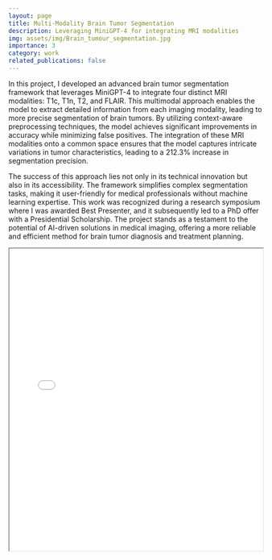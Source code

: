 ```yaml
---
layout: page
title: Multi-Modality Brain Tumor Segmentation
description: Leveraging MiniGPT-4 for integrating MRI modalities
img: assets/img/Brain_tumour_segmentation.jpg
importance: 3
category: work
related_publications: false
---
```


In this project, I developed an advanced brain tumor segmentation framework that leverages MiniGPT-4 to integrate four distinct MRI modalities: T1c, T1n, T2, and FLAIR. This multimodal approach enables the model to extract detailed information from each imaging modality, leading to more precise segmentation of brain tumors. By utilizing context-aware preprocessing techniques, the model achieves significant improvements in accuracy while minimizing false positives. The integration of these MRI modalities onto a common space ensures that the model captures intricate variations in tumor characteristics, leading to a 212.3% increase in segmentation precision.

The success of this approach lies not only in its technical innovation but also in its accessibility. The framework simplifies complex segmentation tasks, making it user-friendly for medical professionals without machine learning expertise. This work was recognized during a research symposium where I was awarded Best Presenter, and it subsequently led to a PhD offer with a Presidential Scholarship. The project stands as a testament to the potential of AI-driven solutions in medical imaging, offering a more reliable and efficient method for brain tumor diagnosis and treatment planning.

<iframe src="/assets/pdf/brain_tumor_segmentation.pdf" width="100%" height="600px">
    This browser does not support PDFs. Please download the PDF to view it:
    <a href="/assets/pdf/brain_tumor_segmentation.pdf">Download PDF</a>
</iframe>
